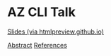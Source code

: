 # AZ CLI Talk

[Slides (via htmlpreview.github.io)](https://htmlpreview.github.io/?https%3A%2F%2Fraw.githubusercontent.com%2Fdave-007%2Fazure-cli-talk%2Fmaster%2F__slides.html)

[Abstract](./__abstract.md)
[References](./references.md)
